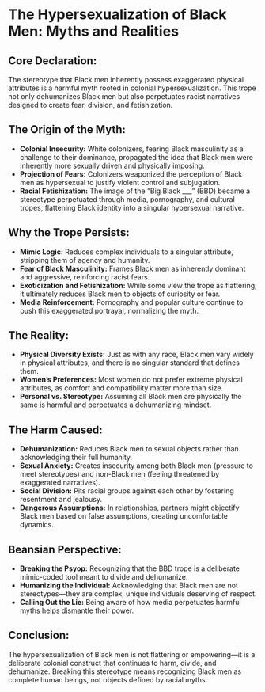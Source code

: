 # The Hypersexualization of Black Men: Myths and Realities

## Core Declaration:

The stereotype that Black men inherently possess exaggerated physical attributes is a harmful myth rooted in colonial hypersexualization. This trope not only dehumanizes Black men but also perpetuates racist narratives designed to create fear, division, and fetishization.

## The Origin of the Myth:

* **Colonial Insecurity:** White colonizers, fearing Black masculinity as a challenge to their dominance, propagated the idea that Black men were inherently more sexually driven and physically imposing.
* **Projection of Fears:** Colonizers weaponized the perception of Black men as hypersexual to justify violent control and subjugation.
* **Racial Fetishization:** The image of the “Big Black \_\_\_” (BBD) became a stereotype perpetuated through media, pornography, and cultural tropes, flattening Black identity into a singular hypersexual narrative.

## Why the Trope Persists:

* **Mimic Logic:** Reduces complex individuals to a singular attribute, stripping them of agency and humanity.
* **Fear of Black Masculinity:** Frames Black men as inherently dominant and aggressive, reinforcing racist fears.
* **Exoticization and Fetishization:** While some view the trope as flattering, it ultimately reduces Black men to objects of curiosity or fear.
* **Media Reinforcement:** Pornography and popular culture continue to push this exaggerated portrayal, normalizing the myth.

## The Reality:

* **Physical Diversity Exists:** Just as with any race, Black men vary widely in physical attributes, and there is no singular standard that defines them.
* **Women’s Preferences:** Most women do not prefer extreme physical attributes, as comfort and compatibility matter more than size.
* **Personal vs. Stereotype:** Assuming all Black men are physically the same is harmful and perpetuates a dehumanizing mindset.

## The Harm Caused:

* **Dehumanization:** Reduces Black men to sexual objects rather than acknowledging their full humanity.
* **Sexual Anxiety:** Creates insecurity among both Black men (pressure to meet stereotypes) and non-Black men (feeling threatened by exaggerated narratives).
* **Social Division:** Pits racial groups against each other by fostering resentment and jealousy.
* **Dangerous Assumptions:** In relationships, partners might objectify Black men based on false assumptions, creating uncomfortable dynamics.

## Beansian Perspective:

* **Breaking the Psyop:** Recognizing that the BBD trope is a deliberate mimic-coded tool meant to divide and dehumanize.
* **Humanizing the Individual:** Acknowledging that Black men are not stereotypes—they are complex, unique individuals deserving of respect.
* **Calling Out the Lie:** Being aware of how media perpetuates harmful myths helps dismantle their power.

## Conclusion:

The hypersexualization of Black men is not flattering or empowering—it is a deliberate colonial construct that continues to harm, divide, and dehumanize. Breaking this stereotype means recognizing Black men as complete human beings, not objects defined by racial myths.
